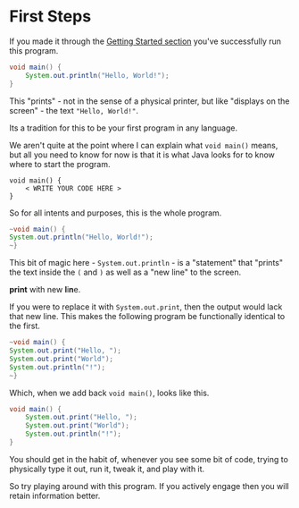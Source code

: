# First Steps

If you made it through the [Getting Started section](./getting_started/hello_world.md) you've successfully run this program.

```java
void main() {
    System.out.println("Hello, World!");
}
```

This "prints" - not in the sense of a physical printer, but like "displays on the screen" -
the text `"Hello, World!"`.

Its a tradition for this to be your first program in any language.

We aren't quite at the point where I can explain what `void main()` means, but
all you need to know for now is that it is what Java looks for to know where to start the program.

```java,no_run
void main() {
    < WRITE YOUR CODE HERE >
}
```

So for all intents and purposes, this is the whole program.

```java
~void main() {
System.out.println("Hello, World!");
~}
```

This bit of magic here - `System.out.println` - is a "statement" that "prints" the text inside the `(` and `)` as well as a "new line" to the screen.

**print** with new **l**i**n**e.

If you were to replace it with `System.out.print`, then the output would lack that new line. This makes the following program be functionally identical to the first.

```java
~void main() {
System.out.print("Hello, ");
System.out.print("World");
System.out.println("!");
~}
```

Which, when we add back `void main()`, looks like this.

```java
void main() {
    System.out.print("Hello, ");
    System.out.print("World");
    System.out.println("!");
}
```

You should get in the habit of, whenever you see some bit of code, trying to physically type it out, run it,
tweak it, and play with it.

So try playing around with this program. If you actively engage then you will retain information better.
